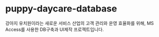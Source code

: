 # puppy-daycare-database
강아지 유치원이라는 새로운 서비스 산업의 고객 관리와 운영 효율화를 위해, MS Access를 사용한 DB구축과 UI제작 프로젝트입니다.
